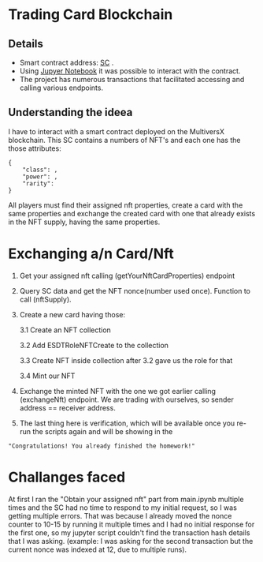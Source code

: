 # Trading Card Blockchain
## Details 
* Smart contract address: [SC](https://github.com/cs-pub-ro/blockchain-protocols-and-distributed-applications/tree/main/assignments/tema-1) .
* Using [Jupyer Notebook](https://jupyter.org/) it was possible to interact with the contract.
* The project has numerous transactions that facilitated accessing and calling various endpoints. 

## Understanding the ideea
I have to interact with a smart contract deployed on the MultiversX blockchain. This SC contains a numbers of NFT's and each one has the those attributes: 
```
{
    "class": , 
    "power": ,
    "rarity": 
}
```
All players must find their assigned nft properties, create a card with the same properties and exchange the created card with one that already exists in the NFT supply, having the same properties.

# Exchanging a/n Card/Nft
1. Get your assigned nft calling (getYourNftCardProperties) endpoint
2. Query SC data and get the NFT nonce(number used once). Function to call (nftSupply).
3. Create a new card having those:

    3.1 Create an NFT collection

    3.2 Add ESDTRoleNFTCreate to the collection

    3.3 Create NFT inside collection after 3.2 gave us the role for that

    3.4 Mint our NFT
4. Exchange the minted NFT with the one we got earlier calling (exchangeNft) endpoint. 
    We are trading with ourselves, so sender address == receiver address.
5.  The last thing here is verification, which will be available once you re-run the scripts again and will be showing in the     

`"Congratulations! You already finished the homework!"`
# Challanges faced
At first I ran the "Obtain your assigned nft" part from main.ipynb multiple times and the SC had no time to respond to my initial request, so I was getting multiple errors. That was because I already moved the nonce counter to 10-15 by running it multiple times and I had no initial response for the first one, so my jupyter script couldn't find the transaction hash details that I was asking. (example: I was asking for the second transaction but the current nonce was indexed at 12, due to multiple runs).


